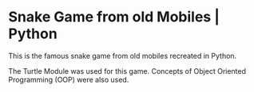# Snake Game from old Mobiles | Python

This is the famous snake game from old mobiles recreated in Python.

The Turtle Module was used for this game. Concepts of Object Oriented Programming (OOP) were also used.